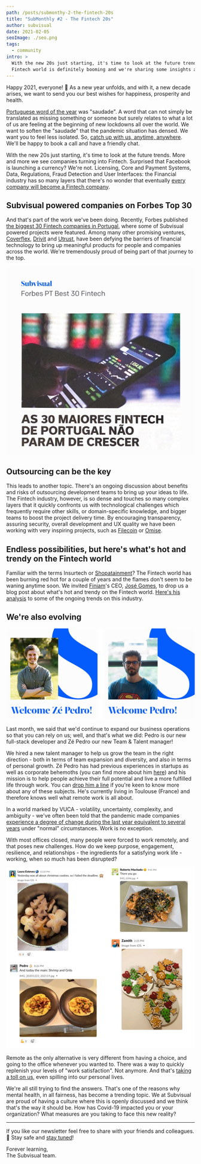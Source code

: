 ```yaml
---
path: /posts/submonthy-2-the-fintech-20s
title: "SubMonthly #2 - The Fintech 20s"
author: subvisual
date: 2021-02-05
seoImage: ./seo.png
tags:
  - community
intro: >
  With the new 20s just starting, it's time to look at the future trends. The
  Fintech world is definitely booming and we're sharing some insights about it.
---
```


Happy 2021, everyone! 🥳 As a new year unfolds, and with it, a new decade
arises, we want to send you our best wishes for happiness, prosperity and
health.


[Portuguese word of the year] was "saudade". A word that can not simply be
translated as missing something or someone but surely relates to what a lot of
us are feeling at the beginning of new lockdowns all over the world. We want to
soften the "saudade" that the pandemic situation has densed. We want you to
feel less isolated. So, [catch up with us, anytime, anywhere][contact]. We'll
be happy to book a call and have a friendly chat.

With the new 20s just starting, it's time to look at the future trends. More
and more we see companies turning into Fintech. Surprised that Facebook is
launching a currency? We're not. Licensing, Core and Payment Systems, Data,
Regulations, Fraud Detection and User Interfaces: the Financial industry has so
many layers that there's no wonder that eventually [every company will become a
Fintech company].


## Subvisual powered companies on Forbes Top 30

And that's part of the work we've been doing. Recently, Forbes published [the
biggest 30 Fintech companies in Portugal], where some of Subvisual powered
projects were featured. Among many other promising ventures, [Coverflex],
[Drivit] and [Utrust], have been defying the barriers of financial technology
to bring up meaningful products for people and companies across the world.
We're tremendously proud of being part of that journey to the top.

![](./pt-30-biggest-fintech.jpeg)


## Outsourcing can be the key

This leads to another topic. There's an ongoing discussion about benefits and
risks of outsourcing development teams to bring up your ideas to life. The
Fintech industry, however, is so dense and touches so many complex layers that
it quickly confronts us with technological challenges which frequently require
other skills, or domain-specific knowledge, and bigger teams to boost the
project delivery time. By encouraging transparency, assuring security, overall
development and UX quality we have been working with very inspiring projects,
such as [Filecoin] or [Omise].


## Endless possibilities, but here's what's hot and trendy on the Fintech world

Familiar with the terms Insurtech or [Shopatainment]? The Fintech world has been
burning red hot for a couple of years and the flames don't seem to be waning
anytime soon. We invited [Finiam]'s CEO, [José Gomes], to drop us a blog post about
what's hot and trendy on the Fintech world. [Here's his
analysis][who-let-fintech-out] to some of the ongoing trends on this industry.


## We're also evolving

![Welcome Zé Pedro! Welcome Pedro!](./welcome.png)

Last month, we said that we'd continue to expand our business operations so
that you can rely on us; well, and that's what we did: Pedro is our new
full-stack developer and Zé Pedro our new Team & Talent manager!

We hired a new talent manager to help us grow the team in the right direction -
both in terms of team expansion and diversity, and also in terms of personal
growth. Zé Pedro has had previous experiences in startups as well as corporate
behemoths (you can find more about him [here][josepedrocabrita]) and his
mission is to help people achieve their full potential and live a more
fulfilled life through work. You can [drop him a line][mail:zepedro] if you're
keen to know more about any of these subjects.  He's currently living in
Toulouse (France) and therefore knows well what remote work is all about.

In a world marked by VUCA - volatility, uncertainty, complexity, and ambiguity -
we've often been told that the pandemic made companies [experience a degree of
change during the last year equivalent to several years] under "normal"
circumstances. Work is no exception. 

With most offices closed, many people were forced to work remotely, and that
poses new challenges. How do we keep purpose, engagement, resilience, and
relationships - the ingredients for a satisfying work life - working, when so
much has been disrupted?

![](./cooks.png)

Remote as the only alternative is very different from having a choice, and
going to the office whenever you wanted to. There was a way to quickly
replenish your levels of "work satisfaction". Not anymore. And that's [taking a
toll on us], even spilling into our personal lives.

We're all still trying to find the answers. That's one of the reasons why
mental health, in all fairness, has become a trending topic. We at Subvisual
are proud of having a culture where this is openly discussed and we think
that's the way it should be. How has Covid-19 impacted you or your
organization? What measures are you taking to face this new reality?


---

If you like our newsletter feel free to share with your friends and colleagues. 🙂 
Stay safe and [stay tuned]!

Forever learning,<br>
The Subvisual team.


[Portuguese word of the year]: https://www.palavradoano.pt/
[contact]: mailto:contact@subvisual.com
[every company will become a Fintech company]: https://a16z.com/2020/01/21/every-company-will-be-a-fintech-company/
[the biggest 30 Fintech companies in Portugal]: https://twitter.com/subvisual/status/1349411466001182721
[Coverflex]: https://www.coverflex.com/
[Drivit]: https://www.drivit.com/
[Utrust]: https://utrust.com/
[Filecoin]: https://filecoin.io/
[Omise]: https://www.omise.co/
[Shopatainment]: https://a16z.com/2020/12/14/shopatainment/
[Finiam]: https://finiam.com/
[José Gomes]: https://www.linkedin.com/in/jfsgomes/
[who-let-fintech-out]: https://deploy-preview-428--subvisual.netlify.app/blog/posts/who-let-fintech-out
[josepedrocabrita]: https://www.linkedin.com/in/josepedrocabrita/
[mail:zepedro]: mailto:zepedro@subvisual.co
[experience a degree of change during the last year equivalent to several years]: https://www.mckinsey.com/business-functions/strategy-and-corporate-finance/our-insights/how-covid-19-has-pushed-companies-over-the-technology-tipping-point-and-transformed-business-forever#
[taking a toll on us]: https://www.euro.who.int/en/health-topics/health-emergencies/coronavirus-covid-19/publications-and-technical-guidance/noncommunicable-diseases/mental-health-and-covid-19
[stay tuned]: https://subvisual.us5.list-manage.com/subscribe?u=79f7816bac08905f81c1a8689&id=f8b8f31221
